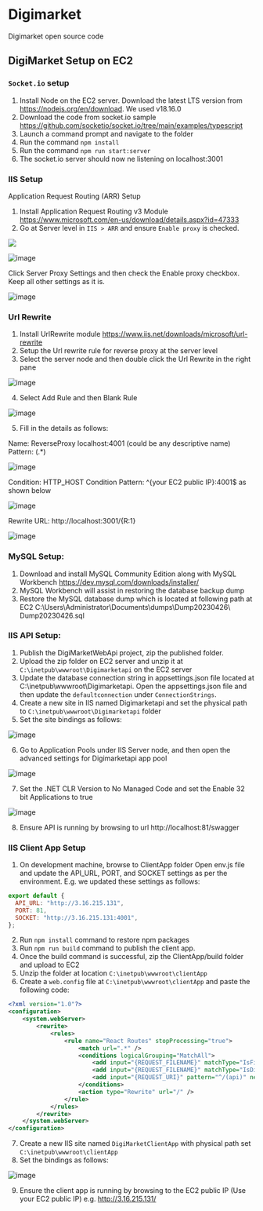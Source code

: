 # Digimarket
Digimarket open source code

## DigiMarket Setup on EC2

### `Socket.io` setup
1.	Install Node on the EC2 server. Download the latest LTS version from https://nodejs.org/en/download. We used v18.16.0
2.	Download the code from socket.io sample
https://github.com/socketio/socket.io/tree/main/examples/typescript
3.	Launch a command prompt and navigate to the folder
4.	Run the command `npm install` 
5.	Run the command `npm run start:server`
6.	The socket.io server should now ne listening on localhost:3001

### IIS Setup

Application Request Routing (ARR) Setup

1.	Install Application Request Routing v3  Module https://www.microsoft.com/en-us/download/details.aspx?id=47333
2.	Go at Server level in `IIS > ARR` and ensure `Enable proxy` is checked.

![](https://github.com/Digimarket-open-source/Digimarket/blob/main/Enabling_Proxy.png) 

![image](https://user-images.githubusercontent.com/1287634/235748637-1491216e-3a7f-4a1b-ae23-2f17f5810733.png)

Click Server Proxy Settings and then check the Enable proxy checkbox. Keep all other settings as it is.

![image](https://user-images.githubusercontent.com/1287634/235748954-ce2a37fb-586e-452e-9de7-10d724f52fba.png)

### Url Rewrite
1.	Install UrlRewrite module https://www.iis.net/downloads/microsoft/url-rewrite
2.	Setup the Url rewrite rule for reverse proxy at the server level
3.	Select the server node and then double click the Url Rewrite in the right pane

![image](https://user-images.githubusercontent.com/1287634/235749099-f5a69aab-5023-4682-b1e2-87a6afa290c3.png)

4.	Select Add Rule and then Blank Rule

![image](https://user-images.githubusercontent.com/1287634/235749217-9236ef99-05ce-454a-8de8-ed98fcb2406d.png)

5. Fill in the details as follows:

Name: ReverseProxy localhost:4001 (could be any descriptive name)
Pattern: (.*)

![image](https://user-images.githubusercontent.com/1287634/235749562-dbb7ba57-ddaa-40c8-b428-d85fdb57fd6b.png)

Condition: HTTP_HOST 
Condition Pattern: ^{your EC2 public IP}:4001$ as shown below

![image](https://user-images.githubusercontent.com/1287634/235749989-f03f65eb-51d7-4e7d-8972-faf1b5bf6cd1.png)

Rewrite URL:
http://localhost:3001/{R:1}

![image](https://user-images.githubusercontent.com/1287634/235750239-9673ce3d-36c1-4ec8-ba29-5d11509989e3.png)


### MySQL Setup:
1.	Download and install MySQL Community Edition along with MySQL Workbench https://dev.mysql.com/downloads/installer/
2.	MySQL Workbench will assist in restoring the database backup dump
3.	Restore the MySQL database dump which is located at following path at EC2 C:\Users\Administrator\Documents\dumps\Dump20230426\ Dump20230426.sql

### IIS API Setup:

1.	Publish the DigiMarketWebApi project, zip the published folder.
2.	Upload the zip folder on EC2 server and unzip it at `C:\inetpub\wwwroot\Digimarketapi` on the EC2 server
3.	Update the database connection string in appsettings.json file located at C:\inetpub\wwwroot\Digimarketapi. Open the appsettings.json file and then update the `defaultconnection` under `ConnectionStrings`.
4.	Create a new site in IIS named Digimarketapi and set the physical path to `C:\inetpub\wwwroot\Digimarketapi` folder
5.	Set the site bindings as follows:

![image](https://user-images.githubusercontent.com/1287634/235750483-7ae14816-281c-4cea-bef4-35c6553dcb98.png)

6.	Go to Application Pools under IIS Server node, and then open the advanced settings for Digimarketapi app pool

![image](https://user-images.githubusercontent.com/1287634/235750558-c86b698a-09c2-4124-8e24-7c7504f7090a.png)

7.	Set the .NET CLR Version to No Managed Code and set the Enable 32 bit Applications to true

![image](https://user-images.githubusercontent.com/1287634/235750655-51bb9fc4-99db-45fd-86f7-bec52a74c7a0.png)

8.	Ensure API is running by browsing to url http://localhost:81/swagger


### IIS Client App Setup

1.	On development machine, browse to ClientApp folder
Open env.js file and update the API_URL, PORT, and SOCKET settings as per the environment. E.g. we updated these settings as follows:

```js
export default {
  API_URL: "http://3.16.215.131",
  PORT: 81,
  SOCKET: "http://3.16.215.131:4001",
};
``` 	

2.	Run `npm install` command to restore npm packages
3.	Run `npm run build` command to publish the client app.
4.	Once the build command is successful, zip the ClientApp/build folder and upload to EC2
5.	Unzip the folder at location `C:\inetpub\wwwroot\clientApp`
6.	Create a `web.config` file at `C:\inetpub\wwwroot\clientApp` and paste the following code:

```xml
<?xml version="1.0"?>
<configuration>
    <system.webServer>
        <rewrite>
            <rules>
                <rule name="React Routes" stopProcessing="true">
                    <match url=".*" />
                    <conditions logicalGrouping="MatchAll">
                        <add input="{REQUEST_FILENAME}" matchType="IsFile" negate="true" />
                        <add input="{REQUEST_FILENAME}" matchType="IsDirectory" negate="true" />
                        <add input="{REQUEST_URI}" pattern="^/(api)" negate="true" />
                    </conditions>
                    <action type="Rewrite" url="/" />
                </rule>
            </rules>
        </rewrite>
    </system.webServer>
</configuration>
```

7.	Create a new IIS site named `DigiMarketClientApp` with physical path set `C:\inetpub\wwwroot\clientApp` 
8.	Set the bindings as follows:

![image](https://user-images.githubusercontent.com/1287634/235751418-8eb921bb-c57d-4529-997e-842a61ff7819.png)

9.	Ensure the client app is running by browsing to the EC2 public IP (Use your EC2 public IP) e.g. http://3.16.215.131/



